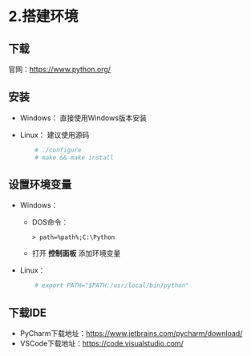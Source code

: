 # 2.搭建环境


## 下载

官网：<https://www.python.org/>

## 安装

- Windows：
直接使用Windows版本安装

- Linux：
  建议使用源码
  
    ```bash
        # ./configure
        # make && make install
    ```

## 设置环境变量

- Windows：
    - DOS命令：
        ```dos
        > path=%path%;C:\Python
        ```

    - 打开 **控制面板** 添加环境变量
- Linux：
    ```bash
        # export PATH="$PATH:/usr/local/bin/python"
    ```

## 下载IDE

- PyCharm下载地址：<https://www.jetbrains.com/pycharm/download/>
- VSCode下载地址：<https://code.visualstudio.com/>

